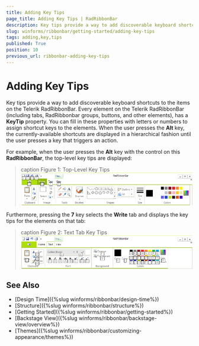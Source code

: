 ```yaml
---
title: Adding Key Tips
page_title: Adding Key Tips | RadRibbonBar
description: Key tips provide a way to add discoverable keyboard shortcuts to the items on the Telerik RadRibbonBar.
slug: winforms/ribbonbar/getting-started/adding-key-tips
tags: adding,key,tips
published: True
position: 10
previous_url: ribbonbar-adding-key-tips
---
```


# Adding Key Tips

Key tips provide a way to add discoverable keyboard shortcuts to the items on the Telerik RadRibbonBar. Every element on the Telerik RadRibbonBar (including tabs, RadRibbonbar groups, buttons, and other elements), has a __KeyTip__ property. You can fill in these properties with letters or numbers to assign shortcut keys to the elements. When the user presses the __Alt__ key, the currently-available shortcuts are displayed in a hierarchical fashion until the user presses a key that triggers an action.

For example, when the user presses the __Alt__ key with the control on this **RadRibbonBar**, the top-level key tips are displayed:

>caption Figure 1: Top-Level Key Tips
![ribbonbar-adding-key-tips 001](images/ribbonbar-adding-key-tips001.png)

Furthermore, pressing the __7__ key selects the __Write__ tab and displays the key tips for the elements on that tab:

>caption Figure 2: Text Tab Key Tips
![ribbonbar-adding-key-tips 002](images/ribbonbar-adding-key-tips002.png)

## See Also

* [Design Time]({%slug winforms/ribbonbar/design-time%})
* [Structure]({%slug winforms/ribbonbar/structure%})
* [Getting Started]({%slug winforms/ribbonbar/getting-started%})
* [Backstage View]({%slug winforms/ribbonbar/backstage-view/overview%})
* [Themes]({%slug winforms/ribbonbar/customizing-appearance/themes%})